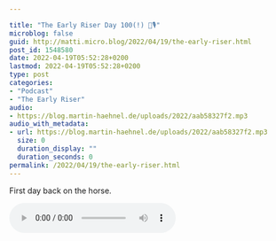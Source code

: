 ```yaml
---

title: "The Early Riser Day 100(!) 🌅🎙"
microblog: false
guid: http://matti.micro.blog/2022/04/19/the-early-riser.html
post_id: 1548580
date: 2022-04-19T05:52:28+0200
lastmod: 2022-04-19T05:52:28+0200
type: post
categories:
- "Podcast"
- "The Early Riser"
audio:
- https://blog.martin-haehnel.de/uploads/2022/aab58327f2.mp3
audio_with_metadata:
- url: https://blog.martin-haehnel.de/uploads/2022/aab58327f2.mp3
  size: 0
  duration_display: ""
  duration_seconds: 0
permalink: /2022/04/19/the-early-riser.html
---
```

First day back on the horse.

<audio controls="controls" src="https://blog.martin-haehnel.de/uploads/2022/aab58327f2.mp3" preload="metadata" />
